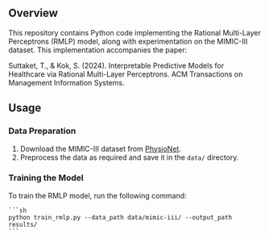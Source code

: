 ## Overview

This repository contains Python code implementing the Rational Multi-Layer Perceptrons (RMLP) model, along with experimentation on the MIMIC-III dataset. This implementation accompanies the paper:

Suttaket, T., & Kok, S. (2024). Interpretable Predictive Models for Healthcare via Rational Multi-Layer Perceptrons. ACM Transactions on Management Information Systems.

## Usage

### Data Preparation

1. Download the MIMIC-III dataset from [PhysioNet](https://mimic.physionet.org/).
2. Preprocess the data as required and save it in the `data/` directory.

### Training the Model

To train the RMLP model, run the following command:

    ```sh
    python train_rmlp.py --data_path data/mimic-iii/ --output_path results/
    ```
